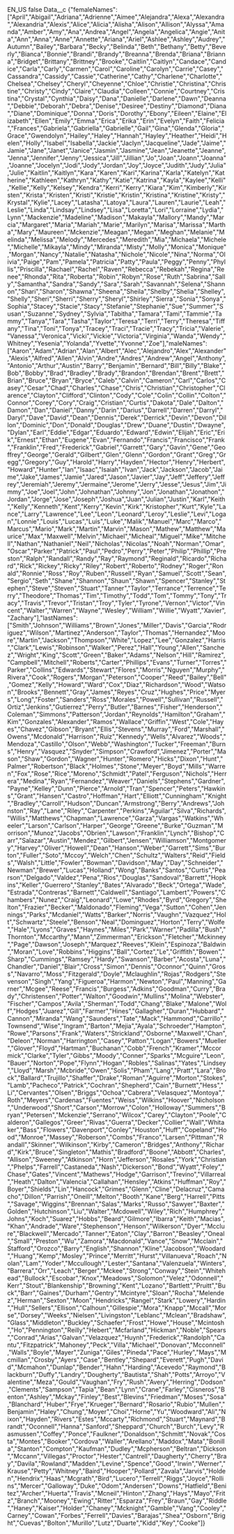 <?xml version="1.0" encoding="UTF-8"?>
<CustomMetadata xmlns="http://soap.sforce.com/2006/04/metadata" xmlns:xsi="http://www.w3.org/2001/XMLSchema-instance" xmlns:xsd="http://www.w3.org/2001/XMLSchema">
    <label>EN_US</label>
    <protected>false</protected>
    <values>
        <field>Data__c</field>
        <value xsi:type="xsd:string">{&quot;femaleNames&quot;:[&quot;April&quot;,&quot;Abigail&quot;,&quot;Adriana&quot;,&quot;Adrienne&quot;,&quot;Aimee&quot;,&quot;Alejandra&quot;,&quot;Alexa&quot;,&quot;Alexandra&quot;,&quot;Alexandria&quot;,&quot;Alexis&quot;,&quot;Alice&quot;,&quot;Alicia&quot;,&quot;Alisha&quot;,&quot;Alison&quot;,&quot;Allison&quot;,&quot;Alyssa&quot;,&quot;Amanda&quot;,&quot;Amber&quot;,&quot;Amy&quot;,&quot;Ana&quot;,&quot;Andrea&quot;,&quot;Angel&quot;,&quot;Angela&quot;,&quot;Angelica&quot;,&quot;Angie&quot;,&quot;Anita&quot;,&quot;Ann&quot;,&quot;Anna&quot;,&quot;Anne&quot;,&quot;Annette&quot;,&quot;Ariana&quot;,&quot;Ariel&quot;,&quot;Ashlee&quot;,&quot;Ashley&quot;,&quot;Audrey&quot;,&quot;Autumn&quot;,&quot;Bailey&quot;,&quot;Barbara&quot;,&quot;Becky&quot;,&quot;Belinda&quot;,&quot;Beth&quot;,&quot;Bethany&quot;,&quot;Betty&quot;,&quot;Beverly&quot;,&quot;Bianca&quot;,&quot;Bonnie&quot;,&quot;Brandi&quot;,&quot;Brandy&quot;,&quot;Breanna&quot;,&quot;Brenda&quot;,&quot;Briana&quot;,&quot;Brianna&quot;,&quot;Bridget&quot;,&quot;Brittany&quot;,&quot;Brittney&quot;,&quot;Brooke&quot;,&quot;Caitlin&quot;,&quot;Caitlyn&quot;,&quot;Candace&quot;,&quot;Candice&quot;,&quot;Carla&quot;,&quot;Carly&quot;,&quot;Carmen&quot;,&quot;Carol&quot;,&quot;Caroline&quot;,&quot;Carolyn&quot;,&quot;Carrie&quot;,&quot;Casey&quot;,&quot;Cassandra&quot;,&quot;Cassidy&quot;,&quot;Cassie&quot;,&quot;Catherine&quot;,&quot;Cathy&quot;,&quot;Charlene&quot;,&quot;Charlotte&quot;,&quot;Chelsea&quot;,&quot;Chelsey&quot;,&quot;Cheryl&quot;,&quot;Cheyenne&quot;,&quot;Chloe&quot;,&quot;Christie&quot;,&quot;Christina&quot;,&quot;Christine&quot;,&quot;Christy&quot;,&quot;Cindy&quot;,&quot;Claire&quot;,&quot;Claudia&quot;,&quot;Colleen&quot;,&quot;Connie&quot;,&quot;Courtney&quot;,&quot;Cristina&quot;,&quot;Crystal&quot;,&quot;Cynthia&quot;,&quot;Daisy&quot;,&quot;Dana&quot;,&quot;Danielle&quot;,&quot;Darlene&quot;,&quot;Dawn&quot;,&quot;Deanna&quot;,&quot;Debbie&quot;,&quot;Deborah&quot;,&quot;Debra&quot;,&quot;Denise&quot;,&quot;Desiree&quot;,&quot;Destiny&quot;,&quot;Diamond&quot;,&quot;Diana&quot;,&quot;Diane&quot;,&quot;Dominique&quot;,&quot;Donna&quot;,&quot;Doris&quot;,&quot;Dorothy&quot;,&quot;Ebony&quot;,&quot;Eileen&quot;,&quot;Elaine&quot;,&quot;Elizabeth&quot;,&quot;Ellen&quot;,&quot;Emily&quot;,&quot;Emma&quot;,&quot;Erica&quot;,&quot;Erika&quot;,&quot;Erin&quot;,&quot;Evelyn&quot;,&quot;Faith&quot;,&quot;Felicia&quot;,&quot;Frances&quot;,&quot;Gabriela&quot;,&quot;Gabriella&quot;,&quot;Gabrielle&quot;,&quot;Gail&quot;,&quot;Gina&quot;,&quot;Glenda&quot;,&quot;Gloria&quot;,&quot;Grace&quot;,&quot;Gwendolyn&quot;,&quot;Hailey&quot;,&quot;Haley&quot;,&quot;Hannah&quot;,&quot;Hayley&quot;,&quot;Heather&quot;,&quot;Heidi&quot;,&quot;Helen&quot;,&quot;Holly&quot;,&quot;Isabel&quot;,&quot;Isabella&quot;,&quot;Jackie&quot;,&quot;Jaclyn&quot;,&quot;Jacqueline&quot;,&quot;Jade&quot;,&quot;Jaime&quot;,&quot;Jamie&quot;,&quot;Jane&quot;,&quot;Janet&quot;,&quot;Janice&quot;,&quot;Jasmin&quot;,&quot;Jasmine&quot;,&quot;Jean&quot;,&quot;Jeanette&quot;,&quot;Jeanne&quot;,&quot;Jenna&quot;,&quot;Jennifer&quot;,&quot;Jenny&quot;,&quot;Jessica&quot;,&quot;Jill&quot;,&quot;Jillian&quot;,&quot;Jo&quot;,&quot;Joan&quot;,&quot;Joann&quot;,&quot;Joanna&quot;,&quot;Joanne&quot;,&quot;Jocelyn&quot;,&quot;Jodi&quot;,&quot;Jody&quot;,&quot;Jordan&quot;,&quot;Joy&quot;,&quot;Joyce&quot;,&quot;Judith&quot;,&quot;Judy&quot;,&quot;Julia&quot;,&quot;Julie&quot;,&quot;Kaitlin&quot;,&quot;Kaitlyn&quot;,&quot;Kara&quot;,&quot;Karen&quot;,&quot;Kari&quot;,&quot;Karina&quot;,&quot;Karla&quot;,&quot;Katelyn&quot;,&quot;Katherine&quot;,&quot;Kathleen&quot;,&quot;Kathryn&quot;,&quot;Kathy&quot;,&quot;Katie&quot;,&quot;Katrina&quot;,&quot;Kayla&quot;,&quot;Kaylee&quot;,&quot;Kelli&quot;,&quot;Kellie&quot;,&quot;Kelly&quot;,&quot;Kelsey&quot;,&quot;Kendra&quot;,&quot;Kerri&quot;,&quot;Kerry&quot;,&quot;Kiara&quot;,&quot;Kim&quot;,&quot;Kimberly&quot;,&quot;Kirsten&quot;,&quot;Krista&quot;,&quot;Kristen&quot;,&quot;Kristi&quot;,&quot;Kristie&quot;,&quot;Kristin&quot;,&quot;Kristina&quot;,&quot;Kristine&quot;,&quot;Kristy&quot;,&quot;Krystal&quot;,&quot;Kylie&quot;,&quot;Lacey&quot;,&quot;Latasha&quot;,&quot;Latoya&quot;,&quot;Laura&quot;,&quot;Lauren&quot;,&quot;Laurie&quot;,&quot;Leah&quot;,&quot;Leslie&quot;,&quot;Linda&quot;,&quot;Lindsay&quot;,&quot;Lindsey&quot;,&quot;Lisa&quot;,&quot;Loretta&quot;,&quot;Lori&quot;,&quot;Lorraine&quot;,&quot;Lydia&quot;,&quot;Lynn&quot;,&quot;Mackenzie&quot;,&quot;Madeline&quot;,&quot;Madison&quot;,&quot;Makayla&quot;,&quot;Mallory&quot;,&quot;Mandy&quot;,&quot;Marcia&quot;,&quot;Margaret&quot;,&quot;Maria&quot;,&quot;Mariah&quot;,&quot;Marie&quot;,&quot;Marilyn&quot;,&quot;Marisa&quot;,&quot;Marissa&quot;,&quot;Martha&quot;,&quot;Mary&quot;,&quot;Maureen&quot;,&quot;Mckenzie&quot;,&quot;Meagan&quot;,&quot;Megan&quot;,&quot;Meghan&quot;,&quot;Melanie&quot;,&quot;Melinda&quot;,&quot;Melissa&quot;,&quot;Melody&quot;,&quot;Mercedes&quot;,&quot;Meredith&quot;,&quot;Mia&quot;,&quot;Michaela&quot;,&quot;Michele&quot;,&quot;Michelle&quot;,&quot;Mikayla&quot;,&quot;Mindy&quot;,&quot;Miranda&quot;,&quot;Misty&quot;,&quot;Molly&quot;,&quot;Monica&quot;,&quot;Monique&quot;,&quot;Morgan&quot;,&quot;Nancy&quot;,&quot;Natalie&quot;,&quot;Natasha&quot;,&quot;Nichole&quot;,&quot;Nicole&quot;,&quot;Nina&quot;,&quot;Norma&quot;,&quot;Olivia&quot;,&quot;Paige&quot;,&quot;Pam&quot;,&quot;Pamela&quot;,&quot;Patricia&quot;,&quot;Patty&quot;,&quot;Paula&quot;,&quot;Peggy&quot;,&quot;Penny&quot;,&quot;Phyllis&quot;,&quot;Priscilla&quot;,&quot;Rachael&quot;,&quot;Rachel&quot;,&quot;Raven&quot;,&quot;Rebecca&quot;,&quot;Rebekah&quot;,&quot;Regina&quot;,&quot;Renee&quot;,&quot;Rhonda&quot;,&quot;Rita&quot;,&quot;Roberta&quot;,&quot;Robin&quot;,&quot;Robyn&quot;,&quot;Rose&quot;,&quot;Ruth&quot;,&quot;Sabrina&quot;,&quot;Sally&quot;,&quot;Samantha&quot;,&quot;Sandra&quot;,&quot;Sandy&quot;,&quot;Sara&quot;,&quot;Sarah&quot;,&quot;Savannah&quot;,&quot;Selena&quot;,&quot;Shannon&quot;,&quot;Shari&quot;,&quot;Sharon&quot;,&quot;Shawna&quot;,&quot;Sheena&quot;,&quot;Sheila&quot;,&quot;Shelby&quot;,&quot;Shelia&quot;,&quot;Shelley&quot;,&quot;Shelly&quot;,&quot;Sheri&quot;,&quot;Sherri&quot;,&quot;Sherry&quot;,&quot;Sheryl&quot;,&quot;Shirley&quot;,&quot;Sierra&quot;,&quot;Sonia&quot;,&quot;Sonya&quot;,&quot;Sophia&quot;,&quot;Stacey&quot;,&quot;Stacie&quot;,&quot;Stacy&quot;,&quot;Stefanie&quot;,&quot;Stephanie&quot;,&quot;Sue&quot;,&quot;Summer&quot;,&quot;Susan&quot;,&quot;Suzanne&quot;,&quot;Sydney&quot;,&quot;Sylvia&quot;,&quot;Tabitha&quot;,&quot;Tamara&quot;,&quot;Tami&quot;,&quot;Tammie&quot;,&quot;Tammy&quot;,&quot;Tanya&quot;,&quot;Tara&quot;,&quot;Tasha&quot;,&quot;Taylor&quot;,&quot;Teresa&quot;,&quot;Terri&quot;,&quot;Terry&quot;,&quot;Theresa&quot;,&quot;Tiffany&quot;,&quot;Tina&quot;,&quot;Toni&quot;,&quot;Tonya&quot;,&quot;Tracey&quot;,&quot;Traci&quot;,&quot;Tracie&quot;,&quot;Tracy&quot;,&quot;Tricia&quot;,&quot;Valerie&quot;,&quot;Vanessa&quot;,&quot;Veronica&quot;,&quot;Vicki&quot;,&quot;Vickie&quot;,&quot;Victoria&quot;,&quot;Virginia&quot;,&quot;Wanda&quot;,&quot;Wendy&quot;,&quot;Whitney&quot;,&quot;Yesenia&quot;,&quot;Yolanda&quot;,&quot;Yvette&quot;,&quot;Yvonne&quot;,&quot;Zoe&quot;],&quot;maleNames&quot;:[&quot;Aaron&quot;,&quot;Adam&quot;,&quot;Adrian&quot;,&quot;Alan&quot;,&quot;Albert&quot;,&quot;Alec&quot;,&quot;Alejandro&quot;,&quot;Alex&quot;,&quot;Alexander&quot;,&quot;Alexis&quot;,&quot;Alfred&quot;,&quot;Allen&quot;,&quot;Alvin&quot;,&quot;Andre&quot;,&quot;Andres&quot;,&quot;Andrew&quot;,&quot;Angel&quot;,&quot;Anthony&quot;,&quot;Antonio&quot;,&quot;Arthur&quot;,&quot;Austin&quot;,&quot;Barry&quot;,&quot;Benjamin&quot;,&quot;Bernard&quot;,&quot;Bill&quot;,&quot;Billy&quot;,&quot;Blake&quot;,&quot;Bob&quot;,&quot;Bobby&quot;,&quot;Brad&quot;,&quot;Bradley&quot;,&quot;Brady&quot;,&quot;Brandon&quot;,&quot;Brendan&quot;,&quot;Brent&quot;,&quot;Brett&quot;,&quot;Brian&quot;,&quot;Bruce&quot;,&quot;Bryan&quot;,&quot;Bryce&quot;,&quot;Caleb&quot;,&quot;Calvin&quot;,&quot;Cameron&quot;,&quot;Carl&quot;,&quot;Carlos&quot;,&quot;Casey&quot;,&quot;Cesar&quot;,&quot;Chad&quot;,&quot;Charles&quot;,&quot;Chase&quot;,&quot;Chris&quot;,&quot;Christian&quot;,&quot;Christopher&quot;,&quot;Clarence&quot;,&quot;Clayton&quot;,&quot;Clifford&quot;,&quot;Clinton&quot;,&quot;Cody&quot;,&quot;Cole&quot;,&quot;Colin&quot;,&quot;Collin&quot;,&quot;Colton&quot;,&quot;Connor&quot;,&quot;Corey&quot;,&quot;Cory&quot;,&quot;Craig&quot;,&quot;Cristian&quot;,&quot;Curtis&quot;,&quot;Dakota&quot;,&quot;Dale&quot;,&quot;Dalton&quot;,&quot;Damon&quot;,&quot;Dan&quot;,&quot;Daniel&quot;,&quot;Danny&quot;,&quot;Darin&quot;,&quot;Darius&quot;,&quot;Darrell&quot;,&quot;Darren&quot;,&quot;Darryl&quot;,&quot;Daryl&quot;,&quot;Dave&quot;,&quot;David&quot;,&quot;Dean&quot;,&quot;Dennis&quot;,&quot;Derek&quot;,&quot;Derrick&quot;,&quot;Devin&quot;,&quot;Devon&quot;,&quot;Dillon&quot;,&quot;Dominic&quot;,&quot;Don&quot;,&quot;Donald&quot;,&quot;Douglas&quot;,&quot;Drew&quot;,&quot;Duane&quot;,&quot;Dustin&quot;,&quot;Dwayne&quot;,&quot;Dylan&quot;,&quot;Earl&quot;,&quot;Eddie&quot;,&quot;Edgar&quot;,&quot;Eduardo&quot;,&quot;Edward&quot;,&quot;Edwin&quot;,&quot;Elijah&quot;,&quot;Eric&quot;,&quot;Erik&quot;,&quot;Ernest&quot;,&quot;Ethan&quot;,&quot;Eugene&quot;,&quot;Evan&quot;,&quot;Fernando&quot;,&quot;Francis&quot;,&quot;Francisco&quot;,&quot;Frank&quot;,&quot;Franklin&quot;,&quot;Fred&quot;,&quot;Frederick&quot;,&quot;Gabriel&quot;,&quot;Garrett&quot;,&quot;Gary&quot;,&quot;Gavin&quot;,&quot;Gene&quot;,&quot;Geoffrey&quot;,&quot;George&quot;,&quot;Gerald&quot;,&quot;Gilbert&quot;,&quot;Glen&quot;,&quot;Glenn&quot;,&quot;Gordon&quot;,&quot;Grant&quot;,&quot;Greg&quot;,&quot;Gregg&quot;,&quot;Gregory&quot;,&quot;Guy&quot;,&quot;Harold&quot;,&quot;Harry&quot;,&quot;Hayden&quot;,&quot;Hector&quot;,&quot;Henry&quot;,&quot;Herbert&quot;,&quot;Howard&quot;,&quot;Hunter&quot;,&quot;Ian&quot;,&quot;Isaac&quot;,&quot;Isaiah&quot;,&quot;Ivan&quot;,&quot;Jack&quot;,&quot;Jackson&quot;,&quot;Jacob&quot;,&quot;Jaime&quot;,&quot;Jake&quot;,&quot;James&quot;,&quot;Jamie&quot;,&quot;Jared&quot;,&quot;Jason&quot;,&quot;Javier&quot;,&quot;Jay&quot;,&quot;Jeff&quot;,&quot;Jeffery&quot;,&quot;Jeffrey&quot;,&quot;Jeremiah&quot;,&quot;Jeremy&quot;,&quot;Jermaine&quot;,&quot;Jerome&quot;,&quot;Jerry&quot;,&quot;Jesse&quot;,&quot;Jesus&quot;,&quot;Jim&quot;,&quot;Jimmy&quot;,&quot;Joe&quot;,&quot;Joel&quot;,&quot;John&quot;,&quot;Johnathan&quot;,&quot;Johnny&quot;,&quot;Jon&quot;,&quot;Jonathan&quot;,&quot;Jonathon&quot;,&quot;Jordan&quot;,&quot;Jorge&quot;,&quot;Jose&quot;,&quot;Joseph&quot;,&quot;Joshua&quot;,&quot;Juan&quot;,&quot;Julian&quot;,&quot;Justin&quot;,&quot;Karl&quot;,&quot;Keith&quot;,&quot;Kelly&quot;,&quot;Kenneth&quot;,&quot;Kent&quot;,&quot;Kerry&quot;,&quot;Kevin&quot;,&quot;Kirk&quot;,&quot;Kristopher&quot;,&quot;Kurt&quot;,&quot;Kyle&quot;,&quot;Lance&quot;,&quot;Larry&quot;,&quot;Lawrence&quot;,&quot;Lee&quot;,&quot;Leon&quot;,&quot;Leonard&quot;,&quot;Leroy&quot;,&quot;Leslie&quot;,&quot;Levi&quot;,&quot;Logan&quot;,&quot;Lonnie&quot;,&quot;Louis&quot;,&quot;Lucas&quot;,&quot;Luis&quot;,&quot;Luke&quot;,&quot;Malik&quot;,&quot;Manuel&quot;,&quot;Marc&quot;,&quot;Marco&quot;,&quot;Marcus&quot;,&quot;Mario&quot;,&quot;Mark&quot;,&quot;Martin&quot;,&quot;Marvin&quot;,&quot;Mason&quot;,&quot;Mathew&quot;,&quot;Matthew&quot;,&quot;Maurice&quot;,&quot;Max&quot;,&quot;Maxwell&quot;,&quot;Melvin&quot;,&quot;Michael&quot;,&quot;Micheal&quot;,&quot;Miguel&quot;,&quot;Mike&quot;,&quot;Mitchell&quot;,&quot;Nathan&quot;,&quot;Nathaniel&quot;,&quot;Neil&quot;,&quot;Nicholas&quot;,&quot;Nicolas&quot;,&quot;Noah&quot;,&quot;Norman&quot;,&quot;Omar&quot;,&quot;Oscar&quot;,&quot;Parker&quot;,&quot;Patrick&quot;,&quot;Paul&quot;,&quot;Pedro&quot;,&quot;Perry&quot;,&quot;Peter&quot;,&quot;Philip&quot;,&quot;Phillip&quot;,&quot;Preston&quot;,&quot;Ralph&quot;,&quot;Randall&quot;,&quot;Randy&quot;,&quot;Ray&quot;,&quot;Raymond&quot;,&quot;Reginald&quot;,&quot;Ricardo&quot;,&quot;Richard&quot;,&quot;Rick&quot;,&quot;Rickey&quot;,&quot;Ricky&quot;,&quot;Riley&quot;,&quot;Robert&quot;,&quot;Roberto&quot;,&quot;Rodney&quot;,&quot;Roger&quot;,&quot;Ronald&quot;,&quot;Ronnie&quot;,&quot;Ross&quot;,&quot;Roy&quot;,&quot;Ruben&quot;,&quot;Russell&quot;,&quot;Ryan&quot;,&quot;Samuel&quot;,&quot;Scott&quot;,&quot;Sean&quot;,&quot;Sergio&quot;,&quot;Seth&quot;,&quot;Shane&quot;,&quot;Shannon&quot;,&quot;Shaun&quot;,&quot;Shawn&quot;,&quot;Spencer&quot;,&quot;Stanley&quot;,&quot;Stephen&quot;,&quot;Steve&quot;,&quot;Steven&quot;,&quot;Stuart&quot;,&quot;Tanner&quot;,&quot;Taylor&quot;,&quot;Terrance&quot;,&quot;Terrence&quot;,&quot;Terry&quot;,&quot;Theodore&quot;,&quot;Thomas&quot;,&quot;Tim&quot;,&quot;Timothy&quot;,&quot;Todd&quot;,&quot;Tom&quot;,&quot;Tommy&quot;,&quot;Tony&quot;,&quot;Tracy&quot;,&quot;Travis&quot;,&quot;Trevor&quot;,&quot;Tristan&quot;,&quot;Troy&quot;,&quot;Tyler&quot;,&quot;Tyrone&quot;,&quot;Vernon&quot;,&quot;Victor&quot;,&quot;Vincent&quot;,&quot;Walter&quot;,&quot;Warren&quot;,&quot;Wayne&quot;,&quot;Wesley&quot;,&quot;William&quot;,&quot;Willie&quot;,&quot;Wyatt&quot;,&quot;Xavier&quot;,&quot;Zachary&quot;],&quot;lastNames&quot;:[&quot;Smith&quot;,&quot;Johnson&quot;,&quot;Williams&quot;,&quot;Brown&quot;,&quot;Jones&quot;,&quot;Miller&quot;,&quot;Davis&quot;,&quot;Garcia&quot;,&quot;Rodriguez&quot;,&quot;Wilson&quot;,&quot;Martinez&quot;,&quot;Anderson&quot;,&quot;Taylor&quot;,&quot;Thomas&quot;,&quot;Hernandez&quot;,&quot;Moore&quot;,&quot;Martin&quot;,&quot;Jackson&quot;,&quot;Thompson&quot;,&quot;White&quot;,&quot;Lopez&quot;,&quot;Lee&quot;,&quot;Gonzalez&quot;,&quot;Harris&quot;,&quot;Clark&quot;,&quot;Lewis&quot;,&quot;Robinson&quot;,&quot;Walker&quot;,&quot;Perez&quot;,&quot;Hall&quot;,&quot;Young&quot;,&quot;Allen&quot;,&quot;Sanchez&quot;,&quot;Wright&quot;,&quot;King&quot;,&quot;Scott&quot;,&quot;Green&quot;,&quot;Baker&quot;,&quot;Adams&quot;,&quot;Nelson&quot;,&quot;Hill&quot;,&quot;Ramirez&quot;,&quot;Campbell&quot;,&quot;Mitchell&quot;,&quot;Roberts&quot;,&quot;Carter&quot;,&quot;Phillips&quot;,&quot;Evans&quot;,&quot;Turner&quot;,&quot;Torres&quot;,&quot;Parker&quot;,&quot;Collins&quot;,&quot;Edwards&quot;,&quot;Stewart&quot;,&quot;Flores&quot;,&quot;Morris&quot;,&quot;Nguyen&quot;,&quot;Murphy&quot;,&quot;Rivera&quot;,&quot;Cook&quot;,&quot;Rogers&quot;,&quot;Morgan&quot;,&quot;Peterson&quot;,&quot;Cooper&quot;,&quot;Reed&quot;,&quot;Bailey&quot;,&quot;Bell&quot;,&quot;Gomez&quot;,&quot;Kelly&quot;,&quot;Howard&quot;,&quot;Ward&quot;,&quot;Cox&quot;,&quot;Diaz&quot;,&quot;Richardson&quot;,&quot;Wood&quot;,&quot;Watson&quot;,&quot;Brooks&quot;,&quot;Bennett&quot;,&quot;Gray&quot;,&quot;James&quot;,&quot;Reyes&quot;,&quot;Cruz&quot;,&quot;Hughes&quot;,&quot;Price&quot;,&quot;Myers&quot;,&quot;Long&quot;,&quot;Foster&quot;,&quot;Sanders&quot;,&quot;Ross&quot;,&quot;Morales&quot;,&quot;Powell&quot;,&quot;Sullivan&quot;,&quot;Russell&quot;,&quot;Ortiz&quot;,&quot;Jenkins&quot;,&quot;Gutierrez&quot;,&quot;Perry&quot;,&quot;Butler&quot;,&quot;Barnes&quot;,&quot;Fisher&quot;,&quot;Henderson&quot;,&quot;Coleman&quot;,&quot;Simmons&quot;,&quot;Patterson&quot;,&quot;Jordan&quot;,&quot;Reynolds&quot;,&quot;Hamilton&quot;,&quot;Graham&quot;,&quot;Kim&quot;,&quot;Gonzales&quot;,&quot;Alexander&quot;,&quot;Ramos&quot;,&quot;Wallace&quot;,&quot;Griffin&quot;,&quot;West&quot;,&quot;Cole&quot;,&quot;Hayes&quot;,&quot;Chavez&quot;,&quot;Gibson&quot;,&quot;Bryant&quot;,&quot;Ellis&quot;,&quot;Stevens&quot;,&quot;Murray&quot;,&quot;Ford&quot;,&quot;Marshall&quot;,&quot;Owens&quot;,&quot;Mcdonald&quot;,&quot;Harrison&quot;,&quot;Ruiz&quot;,&quot;Kennedy&quot;,&quot;Wells&quot;,&quot;Alvarez&quot;,&quot;Woods&quot;,&quot;Mendoza&quot;,&quot;Castillo&quot;,&quot;Olson&quot;,&quot;Webb&quot;,&quot;Washington&quot;,&quot;Tucker&quot;,&quot;Freeman&quot;,&quot;Burns&quot;,&quot;Henry&quot;,&quot;Vasquez&quot;,&quot;Snyder&quot;,&quot;Simpson&quot;,&quot;Crawford&quot;,&quot;Jimenez&quot;,&quot;Porter&quot;,&quot;Mason&quot;,&quot;Shaw&quot;,&quot;Gordon&quot;,&quot;Wagner&quot;,&quot;Hunter&quot;,&quot;Romero&quot;,&quot;Hicks&quot;,&quot;Dixon&quot;,&quot;Hunt&quot;,&quot;Palmer&quot;,&quot;Robertson&quot;,&quot;Black&quot;,&quot;Holmes&quot;,&quot;Stone&quot;,&quot;Meyer&quot;,&quot;Boyd&quot;,&quot;Mills&quot;,&quot;Warren&quot;,&quot;Fox&quot;,&quot;Rose&quot;,&quot;Rice&quot;,&quot;Moreno&quot;,&quot;Schmidt&quot;,&quot;Patel&quot;,&quot;Ferguson&quot;,&quot;Nichols&quot;,&quot;Herrera&quot;,&quot;Medina&quot;,&quot;Ryan&quot;,&quot;Fernandez&quot;,&quot;Weaver&quot;,&quot;Daniels&quot;,&quot;Stephens&quot;,&quot;Gardner&quot;,&quot;Payne&quot;,&quot;Kelley&quot;,&quot;Dunn&quot;,&quot;Pierce&quot;,&quot;Arnold&quot;,&quot;Tran&quot;,&quot;Spencer&quot;,&quot;Peters&quot;,&quot;Hawkins&quot;,&quot;Grant&quot;,&quot;Hansen&quot;,&quot;Castro&quot;,&quot;Hoffman&quot;,&quot;Hart&quot;,&quot;Elliott&quot;,&quot;Cunningham&quot;,&quot;Knight&quot;,&quot;Bradley&quot;,&quot;Carroll&quot;,&quot;Hudson&quot;,&quot;Duncan&quot;,&quot;Armstrong&quot;,&quot;Berry&quot;,&quot;Andrews&quot;,&quot;Johnston&quot;,&quot;Ray&quot;,&quot;Lane&quot;,&quot;Riley&quot;,&quot;Carpenter&quot;,&quot;Perkins&quot;,&quot;Aguilar&quot;,&quot;Silva&quot;,&quot;Richards&quot;,&quot;Willis&quot;,&quot;Matthews&quot;,&quot;Chapman&quot;,&quot;Lawrence&quot;,&quot;Garza&quot;,&quot;Vargas&quot;,&quot;Watkins&quot;,&quot;Wheeler&quot;,&quot;Larson&quot;,&quot;Carlson&quot;,&quot;Harper&quot;,&quot;George&quot;,&quot;Greene&quot;,&quot;Burke&quot;,&quot;Guzman&quot;,&quot;Morrison&quot;,&quot;Munoz&quot;,&quot;Jacobs&quot;,&quot;Obrien&quot;,&quot;Lawson&quot;,&quot;Franklin&quot;,&quot;Lynch&quot;,&quot;Bishop&quot;,&quot;Carr&quot;,&quot;Salazar&quot;,&quot;Austin&quot;,&quot;Mendez&quot;,&quot;Gilbert&quot;,&quot;Jensen&quot;,&quot;Williamson&quot;,&quot;Montgomery&quot;,&quot;Harvey&quot;,&quot;Oliver&quot;,&quot;Howell&quot;,&quot;Dean&quot;,&quot;Hanson&quot;,&quot;Weber&quot;,&quot;Garrett&quot;,&quot;Sims&quot;,&quot;Burton&quot;,&quot;Fuller&quot;,&quot;Soto&quot;,&quot;Mccoy&quot;,&quot;Welch&quot;,&quot;Chen&quot;,&quot;Schultz&quot;,&quot;Walters&quot;,&quot;Reid&quot;,&quot;Fields&quot;,&quot;Walsh&quot;,&quot;Little&quot;,&quot;Fowler&quot;,&quot;Bowman&quot;,&quot;Davidson&quot;,&quot;May&quot;,&quot;Day&quot;,&quot;Schneider&quot;,&quot;Newman&quot;,&quot;Brewer&quot;,&quot;Lucas&quot;,&quot;Holland&quot;,&quot;Wong&quot;,&quot;Banks&quot;,&quot;Santos&quot;,&quot;Curtis&quot;,&quot;Pearson&quot;,&quot;Delgado&quot;,&quot;Valdez&quot;,&quot;Pena&quot;,&quot;Rios&quot;,&quot;Douglas&quot;,&quot;Sandoval&quot;,&quot;Barrett&quot;,&quot;Hopkins&quot;,&quot;Keller&quot;,&quot;Guerrero&quot;,&quot;Stanley&quot;,&quot;Bates&quot;,&quot;Alvarado&quot;,&quot;Beck&quot;,&quot;Ortega&quot;,&quot;Wade&quot;,&quot;Estrada&quot;,&quot;Contreras&quot;,&quot;Barnett&quot;,&quot;Caldwell&quot;,&quot;Santiago&quot;,&quot;Lambert&quot;,&quot;Powers&quot;,&quot;Chambers&quot;,&quot;Nunez&quot;,&quot;Craig&quot;,&quot;Leonard&quot;,&quot;Lowe&quot;,&quot;Rhodes&quot;,&quot;Byrd&quot;,&quot;Gregory&quot;,&quot;Shelton&quot;,&quot;Frazier&quot;,&quot;Becker&quot;,&quot;Maldonado&quot;,&quot;Fleming&quot;,&quot;Vega&quot;,&quot;Sutton&quot;,&quot;Cohen&quot;,&quot;Jennings&quot;,&quot;Parks&quot;,&quot;Mcdaniel&quot;,&quot;Watts&quot;,&quot;Barker&quot;,&quot;Norris&quot;,&quot;Vaughn&quot;,&quot;Vazquez&quot;,&quot;Holt&quot;,&quot;Schwartz&quot;,&quot;Steele&quot;,&quot;Benson&quot;,&quot;Neal&quot;,&quot;Dominguez&quot;,&quot;Horton&quot;,&quot;Terry&quot;,&quot;Wolfe&quot;,&quot;Hale&quot;,&quot;Lyons&quot;,&quot;Graves&quot;,&quot;Haynes&quot;,&quot;Miles&quot;,&quot;Park&quot;,&quot;Warner&quot;,&quot;Padilla&quot;,&quot;Bush&quot;,&quot;Thornton&quot;,&quot;Mccarthy&quot;,&quot;Mann&quot;,&quot;Zimmerman&quot;,&quot;Erickson&quot;,&quot;Fletcher&quot;,&quot;Mckinney&quot;,&quot;Page&quot;,&quot;Dawson&quot;,&quot;Joseph&quot;,&quot;Marquez&quot;,&quot;Reeves&quot;,&quot;Klein&quot;,&quot;Espinoza&quot;,&quot;Baldwin&quot;,&quot;Moran&quot;,&quot;Love&quot;,&quot;Robbins&quot;,&quot;Higgins&quot;,&quot;Ball&quot;,&quot;Cortez&quot;,&quot;Le&quot;,&quot;Griffith&quot;,&quot;Bowen&quot;,&quot;Sharp&quot;,&quot;Cummings&quot;,&quot;Ramsey&quot;,&quot;Hardy&quot;,&quot;Swanson&quot;,&quot;Barber&quot;,&quot;Acosta&quot;,&quot;Luna&quot;,&quot;Chandler&quot;,&quot;Daniel&quot;,&quot;Blair&quot;,&quot;Cross&quot;,&quot;Simon&quot;,&quot;Dennis&quot;,&quot;Oconnor&quot;,&quot;Quinn&quot;,&quot;Gross&quot;,&quot;Navarro&quot;,&quot;Moss&quot;,&quot;Fitzgerald&quot;,&quot;Doyle&quot;,&quot;Mclaughlin&quot;,&quot;Rojas&quot;,&quot;Rodgers&quot;,&quot;Stevenson&quot;,&quot;Singh&quot;,&quot;Yang&quot;,&quot;Figueroa&quot;,&quot;Harmon&quot;,&quot;Newton&quot;,&quot;Paul&quot;,&quot;Manning&quot;,&quot;Garner&quot;,&quot;Mcgee&quot;,&quot;Reese&quot;,&quot;Francis&quot;,&quot;Burgess&quot;,&quot;Adkins&quot;,&quot;Goodman&quot;,&quot;Curry&quot;,&quot;Brady&quot;,&quot;Christensen&quot;,&quot;Potter&quot;,&quot;Walton&quot;,&quot;Goodwin&quot;,&quot;Mullins&quot;,&quot;Molina&quot;,&quot;Webster&quot;,&quot;Fischer&quot;,&quot;Campos&quot;,&quot;Avila&quot;,&quot;Sherman&quot;,&quot;Todd&quot;,&quot;Chang&quot;,&quot;Blake&quot;,&quot;Malone&quot;,&quot;Wolf&quot;,&quot;Hodges&quot;,&quot;Juarez&quot;,&quot;Gill&quot;,&quot;Farmer&quot;,&quot;Hines&quot;,&quot;Gallagher&quot;,&quot;Duran&quot;,&quot;Hubbard&quot;,&quot;Cannon&quot;,&quot;Miranda&quot;,&quot;Wang&quot;,&quot;Saunders&quot;,&quot;Tate&quot;,&quot;Mack&quot;,&quot;Hammond&quot;,&quot;Carrillo&quot;,&quot;Townsend&quot;,&quot;Wise&quot;,&quot;Ingram&quot;,&quot;Barton&quot;,&quot;Mejia&quot;,&quot;Ayala&quot;,&quot;Schroeder&quot;,&quot;Hampton&quot;,&quot;Rowe&quot;,&quot;Parsons&quot;,&quot;Frank&quot;,&quot;Waters&quot;,&quot;Strickland&quot;,&quot;Osborne&quot;,&quot;Maxwell&quot;,&quot;Chan&quot;,&quot;Deleon&quot;,&quot;Norman&quot;,&quot;Harrington&quot;,&quot;Casey&quot;,&quot;Patton&quot;,&quot;Logan&quot;,&quot;Bowers&quot;,&quot;Mueller&quot;,&quot;Glover&quot;,&quot;Floyd&quot;,&quot;Hartman&quot;,&quot;Buchanan&quot;,&quot;Cobb&quot;,&quot;French&quot;,&quot;Kramer&quot;,&quot;Mccormick&quot;,&quot;Clarke&quot;,&quot;Tyler&quot;,&quot;Gibbs&quot;,&quot;Moody&quot;,&quot;Conner&quot;,&quot;Sparks&quot;,&quot;Mcguire&quot;,&quot;Leon&quot;,&quot;Bauer&quot;,&quot;Norton&quot;,&quot;Pope&quot;,&quot;Flynn&quot;,&quot;Hogan&quot;,&quot;Robles&quot;,&quot;Salinas&quot;,&quot;Yates&quot;,&quot;Lindsey&quot;,&quot;Lloyd&quot;,&quot;Marsh&quot;,&quot;Mcbride&quot;,&quot;Owen&quot;,&quot;Solis&quot;,&quot;Pham&quot;,&quot;Lang&quot;,&quot;Pratt&quot;,&quot;Lara&quot;,&quot;Brock&quot;,&quot;Ballard&quot;,&quot;Trujillo&quot;,&quot;Shaffer&quot;,&quot;Drake&quot;,&quot;Roman&quot;,&quot;Aguirre&quot;,&quot;Morton&quot;,&quot;Stokes&quot;,&quot;Lamb&quot;,&quot;Pacheco&quot;,&quot;Patrick&quot;,&quot;Cochran&quot;,&quot;Shepherd&quot;,&quot;Cain&quot;,&quot;Burnett&quot;,&quot;Hess&quot;,&quot;Li&quot;,&quot;Cervantes&quot;,&quot;Olsen&quot;,&quot;Briggs&quot;,&quot;Ochoa&quot;,&quot;Cabrera&quot;,&quot;Velasquez&quot;,&quot;Montoya&quot;,&quot;Roth&quot;,&quot;Meyers&quot;,&quot;Cardenas&quot;,&quot;Fuentes&quot;,&quot;Weiss&quot;,&quot;Wilkins&quot;,&quot;Hoover&quot;,&quot;Nicholson&quot;,&quot;Underwood&quot;,&quot;Short&quot;,&quot;Carson&quot;,&quot;Morrow&quot;,&quot;Colon&quot;,&quot;Holloway&quot;,&quot;Summers&quot;,&quot;Bryan&quot;,&quot;Petersen&quot;,&quot;Mckenzie&quot;,&quot;Serrano&quot;,&quot;Wilcox&quot;,&quot;Carey&quot;,&quot;Clayton&quot;,&quot;Poole&quot;,&quot;Calderon&quot;,&quot;Gallegos&quot;,&quot;Greer&quot;,&quot;Rivas&quot;,&quot;Guerra&quot;,&quot;Decker&quot;,&quot;Collier&quot;,&quot;Wall&quot;,&quot;Whitaker&quot;,&quot;Bass&quot;,&quot;Flowers&quot;,&quot;Davenport&quot;,&quot;Conley&quot;,&quot;Houston&quot;,&quot;Huff&quot;,&quot;Copeland&quot;,&quot;Hood&quot;,&quot;Monroe&quot;,&quot;Massey&quot;,&quot;Roberson&quot;,&quot;Combs&quot;,&quot;Franco&quot;,&quot;Larsen&quot;,&quot;Pittman&quot;,&quot;Randall&quot;,&quot;Skinner&quot;,&quot;Wilkinson&quot;,&quot;Kirby&quot;,&quot;Cameron&quot;,&quot;Bridges&quot;,&quot;Anthony&quot;,&quot;Richard&quot;,&quot;Kirk&quot;,&quot;Bruce&quot;,&quot;Singleton&quot;,&quot;Mathis&quot;,&quot;Bradford&quot;,&quot;Boone&quot;,&quot;Abbott&quot;,&quot;Charles&quot;,&quot;Allison&quot;,&quot;Sweeney&quot;,&quot;Atkinson&quot;,&quot;Horn&quot;,&quot;Jefferson&quot;,&quot;Rosales&quot;,&quot;York&quot;,&quot;Christian&quot;,&quot;Phelps&quot;,&quot;Farrell&quot;,&quot;Castaneda&quot;,&quot;Nash&quot;,&quot;Dickerson&quot;,&quot;Bond&quot;,&quot;Wyatt&quot;,&quot;Foley&quot;,&quot;Chase&quot;,&quot;Gates&quot;,&quot;Vincent&quot;,&quot;Mathews&quot;,&quot;Hodge&quot;,&quot;Garrison&quot;,&quot;Trevino&quot;,&quot;Villarreal&quot;,&quot;Heath&quot;,&quot;Dalton&quot;,&quot;Valencia&quot;,&quot;Callahan&quot;,&quot;Hensley&quot;,&quot;Atkins&quot;,&quot;Huffman&quot;,&quot;Roy&quot;,&quot;Boyer&quot;,&quot;Shields&quot;,&quot;Lin&quot;,&quot;Hancock&quot;,&quot;Grimes&quot;,&quot;Glenn&quot;,&quot;Cline&quot;,&quot;Delacruz&quot;,&quot;Camacho&quot;,&quot;Dillon&quot;,&quot;Parrish&quot;,&quot;Oneill&quot;,&quot;Melton&quot;,&quot;Booth&quot;,&quot;Kane&quot;,&quot;Berg&quot;,&quot;Harrell&quot;,&quot;Pitts&quot;,&quot;Savage&quot;,&quot;Wiggins&quot;,&quot;Brennan&quot;,&quot;Salas&quot;,&quot;Marks&quot;,&quot;Russo&quot;,&quot;Sawyer&quot;,&quot;Baxter&quot;,&quot;Golden&quot;,&quot;Hutchinson&quot;,&quot;Liu&quot;,&quot;Walter&quot;,&quot;Mcdowell&quot;,&quot;Wiley&quot;,&quot;Rich&quot;,&quot;Humphrey&quot;,&quot;Johns&quot;,&quot;Koch&quot;,&quot;Suarez&quot;,&quot;Hobbs&quot;,&quot;Beard&quot;,&quot;Gilmore&quot;,&quot;Ibarra&quot;,&quot;Keith&quot;,&quot;Macias&quot;,&quot;Khan&quot;,&quot;Andrade&quot;,&quot;Ware&quot;,&quot;Stephenson&quot;,&quot;Henson&quot;,&quot;Wilkerson&quot;,&quot;Dyer&quot;,&quot;Mcclure&quot;,&quot;Blackwell&quot;,&quot;Mercado&quot;,&quot;Tanner&quot;,&quot;Eaton&quot;,&quot;Clay&quot;,&quot;Barron&quot;,&quot;Beasley&quot;,&quot;Oneal&quot;,&quot;Small&quot;,&quot;Preston&quot;,&quot;Wu&quot;,&quot;Zamora&quot;,&quot;Macdonald&quot;,&quot;Vance&quot;,&quot;Snow&quot;,&quot;Mcclain&quot;,&quot;Stafford&quot;,&quot;Orozco&quot;,&quot;Barry&quot;,&quot;English&quot;,&quot;Shannon&quot;,&quot;Kline&quot;,&quot;Jacobson&quot;,&quot;Woodard&quot;,&quot;Huang&quot;,&quot;Kemp&quot;,&quot;Mosley&quot;,&quot;Prince&quot;,&quot;Merritt&quot;,&quot;Hurst&quot;,&quot;Villanueva&quot;,&quot;Roach&quot;,&quot;Nolan&quot;,&quot;Lam&quot;,&quot;Yoder&quot;,&quot;Mccullough&quot;,&quot;Lester&quot;,&quot;Santana&quot;,&quot;Valenzuela&quot;,&quot;Winters&quot;,&quot;Barrera&quot;,&quot;Orr&quot;,&quot;Leach&quot;,&quot;Berger&quot;,&quot;Mckee&quot;,&quot;Strong&quot;,&quot;Conway&quot;,&quot;Stein&quot;,&quot;Whitehead&quot;,&quot;Bullock&quot;,&quot;Escobar&quot;,&quot;Knox&quot;,&quot;Meadows&quot;,&quot;Solomon&quot;,&quot;Velez&quot;,&quot;Odonnell&quot;,&quot;Kerr&quot;,&quot;Stout&quot;,&quot;Blankenship&quot;,&quot;Browning&quot;,&quot;Kent&quot;,&quot;Lozano&quot;,&quot;Bartlett&quot;,&quot;Pruitt&quot;,&quot;Buck&quot;,&quot;Barr&quot;,&quot;Gaines&quot;,&quot;Durham&quot;,&quot;Gentry&quot;,&quot;Mcintyre&quot;,&quot;Sloan&quot;,&quot;Rocha&quot;,&quot;Melendez&quot;,&quot;Herman&quot;,&quot;Sexton&quot;,&quot;Moon&quot;,&quot;Hendricks&quot;,&quot;Rangel&quot;,&quot;Stark&quot;,&quot;Lowery&quot;,&quot;Hardin&quot;,&quot;Hull&quot;,&quot;Sellers&quot;,&quot;Ellison&quot;,&quot;Calhoun&quot;,&quot;Gillespie&quot;,&quot;Mora&quot;,&quot;Knapp&quot;,&quot;Mccall&quot;,&quot;Morse&quot;,&quot;Dorsey&quot;,&quot;Weeks&quot;,&quot;Nielsen&quot;,&quot;Livingston&quot;,&quot;Leblanc&quot;,&quot;Mclean&quot;,&quot;Bradshaw&quot;,&quot;Glass&quot;,&quot;Middleton&quot;,&quot;Buckley&quot;,&quot;Schaefer&quot;,&quot;Frost&quot;,&quot;Howe&quot;,&quot;House&quot;,&quot;Mcintosh&quot;,&quot;Ho&quot;,&quot;Pennington&quot;,&quot;Reilly&quot;,&quot;Hebert&quot;,&quot;Mcfarland&quot;,&quot;Hickman&quot;,&quot;Noble&quot;,&quot;Spears&quot;,&quot;Conrad&quot;,&quot;Arias&quot;,&quot;Galvan&quot;,&quot;Velazquez&quot;,&quot;Huynh&quot;,&quot;Frederick&quot;,&quot;Randolph&quot;,&quot;Cantu&quot;,&quot;Fitzpatrick&quot;,&quot;Mahoney&quot;,&quot;Peck&quot;,&quot;Villa&quot;,&quot;Michael&quot;,&quot;Donovan&quot;,&quot;Mcconnell&quot;,&quot;Walls&quot;,&quot;Boyle&quot;,&quot;Mayer&quot;,&quot;Zuniga&quot;,&quot;Giles&quot;,&quot;Pineda&quot;,&quot;Pace&quot;,&quot;Hurley&quot;,&quot;Mays&quot;,&quot;Mcmillan&quot;,&quot;Crosby&quot;,&quot;Ayers&quot;,&quot;Case&quot;,&quot;Bentley&quot;,&quot;Shepard&quot;,&quot;Everett&quot;,&quot;Pugh&quot;,&quot;David&quot;,&quot;Mcmahon&quot;,&quot;Dunlap&quot;,&quot;Bender&quot;,&quot;Hahn&quot;,&quot;Harding&quot;,&quot;Acevedo&quot;,&quot;Raymond&quot;,&quot;Blackburn&quot;,&quot;Duffy&quot;,&quot;Landry&quot;,&quot;Dougherty&quot;,&quot;Bautista&quot;,&quot;Shah&quot;,&quot;Potts&quot;,&quot;Arroyo&quot;,&quot;Valentine&quot;,&quot;Meza&quot;,&quot;Gould&quot;,&quot;Vaughan&quot;,&quot;Fry&quot;,&quot;Rush&quot;,&quot;Avery&quot;,&quot;Herring&quot;,&quot;Dodson&quot;,&quot;Clements&quot;,&quot;Sampson&quot;,&quot;Tapia&quot;,&quot;Bean&quot;,&quot;Lynn&quot;,&quot;Crane&quot;,&quot;Farley&quot;,&quot;Cisneros&quot;,&quot;Benton&quot;,&quot;Ashley&quot;,&quot;Mckay&quot;,&quot;Finley&quot;,&quot;Best&quot;,&quot;Blevins&quot;,&quot;Friedman&quot;,&quot;Moses&quot;,&quot;Sosa&quot;,&quot;Blanchard&quot;,&quot;Huber&quot;,&quot;Frye&quot;,&quot;Krueger&quot;,&quot;Bernard&quot;,&quot;Rosario&quot;,&quot;Rubio&quot;,&quot;Mullen&quot;,&quot;Benjamin&quot;,&quot;Haley&quot;,&quot;Chung&quot;,&quot;Moyer&quot;,&quot;Choi&quot;,&quot;Horne&quot;,&quot;Yu&quot;,&quot;Woodward&quot;,&quot;Ali&quot;,&quot;Nixon&quot;,&quot;Hayden&quot;,&quot;Rivers&quot;,&quot;Estes&quot;,&quot;Mccarty&quot;,&quot;Richmond&quot;,&quot;Stuart&quot;,&quot;Maynard&quot;,&quot;Brandt&quot;,&quot;Oconnell&quot;,&quot;Hanna&quot;,&quot;Sanford&quot;,&quot;Sheppard&quot;,&quot;Church&quot;,&quot;Burch&quot;,&quot;Levy&quot;,&quot;Rasmussen&quot;,&quot;Coffey&quot;,&quot;Ponce&quot;,&quot;Faulkner&quot;,&quot;Donaldson&quot;,&quot;Schmitt&quot;,&quot;Novak&quot;,&quot;Costa&quot;,&quot;Montes&quot;,&quot;Booker&quot;,&quot;Cordova&quot;,&quot;Waller&quot;,&quot;Arellano&quot;,&quot;Maddox&quot;,&quot;Mata&quot;,&quot;Bonilla&quot;,&quot;Stanton&quot;,&quot;Compton&quot;,&quot;Kaufman&quot;,&quot;Dudley&quot;,&quot;Mcpherson&quot;,&quot;Beltran&quot;,&quot;Dickson&quot;,&quot;Mccann&quot;,&quot;Villegas&quot;,&quot;Proctor&quot;,&quot;Hester&quot;,&quot;Cantrell&quot;,&quot;Daugherty&quot;,&quot;Cherry&quot;,&quot;Bray&quot;,&quot;Davila&quot;,&quot;Rowland&quot;,&quot;Madden&quot;,&quot;Levine&quot;,&quot;Spence&quot;,&quot;Good&quot;,&quot;Irwin&quot;,&quot;Werner&quot;,&quot;Krause&quot;,&quot;Petty&quot;,&quot;Whitney&quot;,&quot;Baird&quot;,&quot;Hooper&quot;,&quot;Pollard&quot;,&quot;Zavala&quot;,&quot;Jarvis&quot;,&quot;Holden&quot;,&quot;Hendrix&quot;,&quot;Haas&quot;,&quot;Mcgrath&quot;,&quot;Bird&quot;,&quot;Lucero&quot;,&quot;Terrell&quot;,&quot;Riggs&quot;,&quot;Joyce&quot;,&quot;Rollins&quot;,&quot;Mercer&quot;,&quot;Galloway&quot;,&quot;Duke&quot;,&quot;Odom&quot;,&quot;Andersen&quot;,&quot;Downs&quot;,&quot;Hatfield&quot;,&quot;Benitez&quot;,&quot;Archer&quot;,&quot;Huerta&quot;,&quot;Travis&quot;,&quot;Mcneil&quot;,&quot;Hinton&quot;,&quot;Zhang&quot;,&quot;Hays&quot;,&quot;Mayo&quot;,&quot;Fritz&quot;,&quot;Branch&quot;,&quot;Mooney&quot;,&quot;Ewing&quot;,&quot;Ritter&quot;,&quot;Esparza&quot;,&quot;Frey&quot;,&quot;Braun&quot;,&quot;Gay&quot;,&quot;Riddle&quot;,&quot;Haney&quot;,&quot;Kaiser&quot;,&quot;Holder&quot;,&quot;Chaney&quot;,&quot;Mcknight&quot;,&quot;Gamble&quot;,&quot;Vang&quot;,&quot;Cooley&quot;,&quot;Carney&quot;,&quot;Cowan&quot;,&quot;Forbes&quot;,&quot;Ferrell&quot;,&quot;Davies&quot;,&quot;Barajas&quot;,&quot;Shea&quot;,&quot;Osborn&quot;,&quot;Bright&quot;,&quot;Cuevas&quot;,&quot;Bolton&quot;,&quot;Murillo&quot;,&quot;Lutz&quot;,&quot;Duarte&quot;,&quot;Kidd&quot;,&quot;Key&quot;,&quot;Cooke&quot;]}</value>
    </values>
</CustomMetadata>
